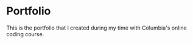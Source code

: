 # Portfolio
This is the portfolio that I created during my time with Columbia's online coding course. 
